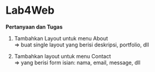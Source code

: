 # Lab4Web

**Pertanyaan dan Tugas** <br> 
1. Tambahkan Layout untuk menu About <br>
=> buat single layout yang berisi deskripsi, portfolio, dll <br>
 
2. Tambahkan layout untuk menu Contact <br>
=> yang berisi form isian: nama, email, message, dll <br>
 

